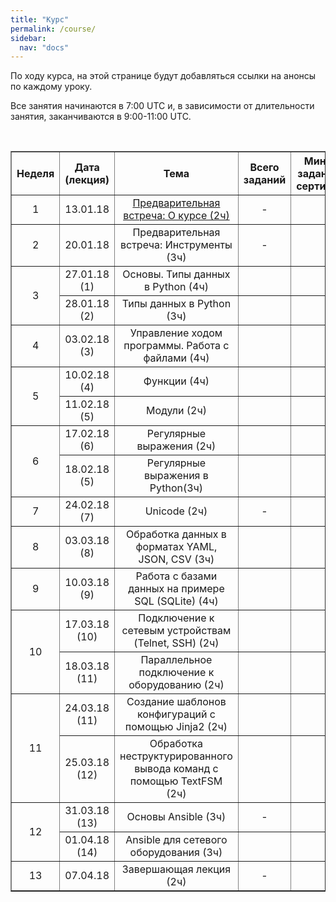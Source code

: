 ```yaml
---
title: "Курс"
permalink: /course/
sidebar:
  nav: "docs"
---
```


По ходу курса, на этой странице будут добавляться ссылки на анонсы по каждому уроку.

Все занятия начинаются в 7:00 UTC и, в зависимости от длительности занятия, заканчиваются в 9:00-11:00 UTC.

<br>

<table border="1" cellpadding="4" cellspacing="0">
 <tr>
    <th align="center">Неделя</th>
    <th align="center">Дата (лекция)</th>
    <th align="center">Тема</th>
    <th align="center">Всего заданий</th>
    <th align="center">Минимум заданий для сертификата</th>
    <th align="center">Финальный срок сдачи</th>
 </tr>
 <tr>
    <td align="center">1</td>
    <td align="center">13.01.18</td>
    <td align="center"><a href="https://pyneng.github.io/pyneng-4/welcome/">Предварительная встреча: О курсе (2ч)</a></td>
    <td align="center">-</td>
    <td align="center">-</td>
    <td align="center">-</td>
 </tr>
 <tr>
    <td align="center">2</td>
    <td align="center">20.01.18</td>
    <td align="center">Предварительная встреча: Инструменты (3ч) </td>
    <td align="center">-</td>
    <td align="center">-</td>
    <td align="center">-</td>
 </tr>
 <tr>
    <td rowspan="2" align="center">3</td>
    <td align="center">27.01.18 (1)</td>
    <td align="center">Основы. Типы данных в Python (4ч) </td>
    <td align="center"></td>
    <td align="center"></td>
    <td align="center">19.02.18</td>
 </tr>
 <tr>
    <td align="center">28.01.18 (2)</td>
    <td align="center">Типы данных в Python (3ч) </td>
    <td align="center"></td>
    <td align="center"></td>
    <td align="center">19.02.18</td>
 </tr>
 <tr>
    <td align="center">4</td>
    <td align="center">03.02.18 (3)</td>
    <td align="center">Управление ходом программы. Работа с файлами (4ч) </td>
    <td align="center"></td>
    <td align="center"></td>
    <td align="center">26.02.18</td>
 </tr>
 <tr>
    <td rowspan="2" align="center">5</td>
    <td align="center">10.02.18 (4)</td>
    <td align="center">Функции (4ч) </td>
    <td align="center"></td>
    <td align="center"></td>
    <td align="center">05.03.18</td>
 </tr>
 <tr>
    <td align="center">11.02.18 (5)</td>
    <td align="center">Модули (2ч) </td>
    <td align="center"></td>
    <td align="center"></td>
    <td align="center">05.03.18</td>
 </tr>
 <tr>
    <td rowspan="2" align="center">6</td>
    <td align="center">17.02.18 (6)</td>
    <td align="center">Регулярные выражения (2ч) </td>
    <td align="center"></td>
    <td align="center"></td>
    <td align="center">12.03.18</td>
 </tr>
 <tr>
    <td align="center">18.02.18 (5)</td>
    <td align="center">Регулярные выражения в Python(3ч)</td>
    <td align="center"></td>
    <td align="center"></td>
    <td align="center">12.03.18</td>
 </tr>
 <tr>
    <td align="center">7</td>
    <td align="center">24.02.18 (7)</td>
    <td align="center">Unicode (2ч) </td>
    <td align="center">-</td>
    <td align="center">-</td>
    <td align="center">-</td>
 </tr>
 <tr>
    <td align="center">8</td>
    <td align="center">03.03.18 (8)</td>
    <td align="center">Обработка данных в форматах YAML, JSON, CSV (3ч) </td>
    <td align="center"></td>
    <td align="center"></td>
    <td align="center">26.03.18</td>
 </tr>
 <tr>
    <td align="center">9</td>
    <td align="center">10.03.18 (9)</td>
    <td align="center">Работа с базами данных на примере SQL (SQLite) (4ч) </td>
    <td align="center"></td>
    <td align="center"></td>
    <td align="center">02.04.18</td>
 </tr>
 <tr>
    <td rowspan="2" align="center">10</td>
    <td align="center">17.03.18 (10)</td>
    <td align="center">Подключение к сетевым устройствам (Telnet, SSH) (2ч) </td>
    <td align="center"></td>
    <td align="center"></td>
    <td align="center">09.04.18</td>
 </tr>
 <tr>
    <td align="center">18.03.18 (11)</td>
    <td align="center">Параллельное подключение к оборудованию (2ч)</td>
    <td align="center"></td>
    <td align="center"></td>
    <td align="center">09.04.18</td>
 </tr>
 <tr>
    <td rowspan="2" align="center">11</td>
    <td align="center">24.03.18 (11)</td>
    <td align="center">Создание шаблонов конфигураций с помощью Jinja2 (2ч) </td>
    <td align="center"></td>
    <td align="center"></td>
    <td align="center">16.04.18</td>
 </tr>
 <tr>
    <td align="center">25.03.18 (12)</td>
    <td align="center">Обработка неструктурированного вывода команд с помощью TextFSM (2ч) </td>
    <td align="center"></td>
    <td align="center"></td>
    <td align="center">16.04.18</td>
 </tr>
 <tr>
    <td rowspan="2" align="center">12</td>
    <td align="center">31.03.18 (13)</td>
    <td align="center">Основы Ansible (3ч) </td>
    <td align="center">-</td>
    <td align="center">-</td>
    <td align="center">-</td>
 </tr>
 <tr>
    <td align="center">01.04.18 (14)</td>
    <td align="center">Ansible для сетевого оборудования (3ч) </td>
    <td align="center"></td>
    <td align="center"></td>
    <td align="center">23.04.18</td>
 </tr>
 <tr>
    <td align="center">13</td>
    <td align="center">07.04.18</td>
    <td align="center">Завершающая лекция (2ч) </td>
    <td align="center">-</td>
    <td align="center">-</td>
    <td align="center">-</td>
 </tr>
</table>


